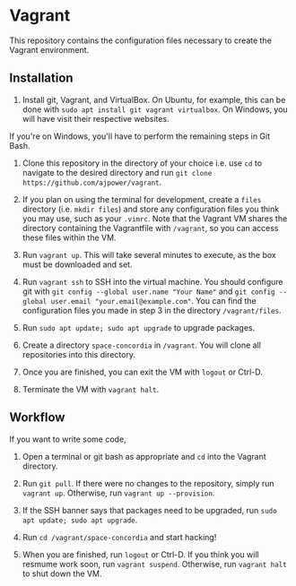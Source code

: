 Vagrant
=======

This repository contains the configuration files necessary to create the
Vagrant environment.

Installation
------------
1. Install git, Vagrant, and VirtualBox. On Ubuntu, for example, this can be
done with `sudo apt install git vagrant virtualbox`. On Windows, you will have
visit their respective websites.

If you're on Windows, you'll have to perform the remaining steps in Git Bash.

1. Clone this repository in the directory of your choice i.e. use `cd` to
navigate to the desired directory and run `git clone https://github.com/ajpower/vagrant`.

1. If you plan on using the terminal for development, create a `files` directory
(i.e. `mkdir files`) and store any configuration files you think you may use,
such as your `.vimrc`. Note that the Vagrant VM shares the directory containing
the Vagrantfile with `/vagrant`, so you can access these files within the VM.

1. Run `vagrant up`. This will take several minutes to execute, as the box
must be downloaded and set.

1. Run `vagrant ssh` to SSH into the virtual machine. You should configure git
with `git config --global user.name "Your Name"` and `git config --global
user.email "your.email@example.com"`. You can find the configuration files you
made in step 3 in the directory `/vagrant/files`.

1. Run `sudo apt update; sudo apt upgrade` to upgrade packages.

1. Create a directory `space-concordia` in `/vagrant`. You will clone all
repositories into this directory.

1. Once you are finished, you can exit the VM with `logout` or Ctrl-D.

1. Terminate the VM with `vagrant halt`.

Workflow
--------

If you want to write some code,

1. Open a terminal or git bash as appropriate and `cd` into the Vagrant directory.

1. Run `git pull`. If there were no changes to the repository, simply run
`vagrant up`. Otherwise, run `vagrant up --provision`.

1. If the SSH banner says that packages need to be upgraded, run `sudo apt
update; sudo apt upgrade`.

1. Run `cd /vagrant/space-concordia` and start hacking!

1. When you are finished, run `logout` or Ctrl-D. If you think you will resmume
work soon, run `vagrant suspend`. Otherwise, run `vagrant halt` to shut down the
VM.
